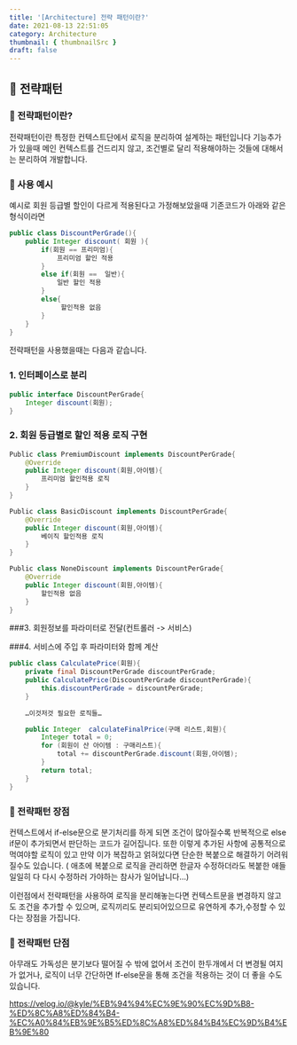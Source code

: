 ```yaml
---
title: '[Architecture] 전략 패턴이란?'
date: 2021-08-13 22:51:05
category: Architecture
thumbnail: { thumbnailSrc }
draft: false
---
```


## 🌟 전략패턴

### 🎯 전략패턴이란? 
전략패턴이란 특정한 컨텍스트단에서 로직을 분리하여 설계하는 패턴입니다 
기능추가가 있을때 메인 컨텍스트를 건드리지 않고, 조건별로 달리 적용해야하는 것들에 대해서는 분리하여 개발합니다.


### 🎯 사용 예시
예시로 회원 등급별 할인이 다르게 적용된다고 가정해보았을때 
기존코드가 아래와 같은 형식이라면
```java
public class DiscountPerGrade(){
	public Integer discount( 회원 ){
		if(회원 == 프리미엄){
			프리미엄 할인 적용			
		}
		else if(회원 ==  일반){
			일반 할인 적용		
		}
		else{
		 	 할인적용 없음
		}
	}
}
```
 
전략패턴을 사용했을때는 다음과 같습니다.

### 1. 인터페이스로 분리
```java
public interface DiscountPerGrade{
	Integer discount(회원);
}
```

### 2. 회원 등급별로 할인 적용 로직 구현
```java
Public class PremiumDiscount implements DiscountPerGrade{
	@Override
	public Integer discount(회원,아이템){
		프리미엄 할인적용 로직
	}
}

Public class BasicDiscount implements DiscountPerGrade{
	@Override
	public Integer discount(회원,아이템){
		베이직 할인적용 로직
	}
}

Public class NoneDiscount implements DiscountPerGrade{
	@Override
	public Integer discount(회원,아이템){
		할인적용 없음
	}
}
```

###3.  회원정보를 파라미터로 전달(컨트롤러 -> 서비스)

###4. 서비스에 주입 후 파라미터와 함께 계산
```java
public class CalculatePrice(회원){
	private final DiscountPerGrade discountPerGrade;
	public CalculatePrice(DiscountPerGrade discountPerGrade){
		this.discountPerGrade = discountPerGrade;
	}
	
	…이것저것 필요한 로직들…

	public Integer  calculateFinalPrice(구매 리스트,회원){
		Integer total = 0;
		for (회원이 산 아이템 : 구매리스트){
			total += discountPerGrade.discount(회원,아이템);
		}
		return total;
	}
}
```

### 🎯 전략패턴 장점

컨텍스트에서 if-else문으로 분기처리를 하게 되면 
조건이 많아질수록 반복적으로 else if문이 추가되면서 판단하는 코드가 길어집니다. 또한 이렇게 추가된 사항에 공통적으로 먹여야할 로직이 있고 만약 이가 복잡하고 얽혀있다면 단순한 복붙으로 해결하기 어려워질수도 있습니다. ( 애초에 복붙으로 로직을 관리하면 한글자 수정하더라도 복붙한 애들 일일히 다 다시 수정하러 가야하는 참사가 일어납니다…)


이런점에서 전략패턴을 사용하여 로직을 분리해놓는다면 컨텍스트문을 변경하지 않고도 조건을 추가할 수 있으며,  로직끼리도 분리되어있으므로 유연하게 추가,수정할 수 있다는 장점을 가집니다.

### 🎯  전략패턴 단점

아무래도 가독성은 분기보다 떨어질 수 밖에 없어서
조건이 한두개에서 더 변경될 여지가 없거나, 로직이 너무 간단하면 
If-else문을 통해 조건을 적용하는 것이 더 좋을 수도 있습니다.


https://velog.io/@kyle/%EB%94%94%EC%9E%90%EC%9D%B8-%ED%8C%A8%ED%84%B4-%EC%A0%84%EB%9E%B5%ED%8C%A8%ED%84%B4%EC%9D%B4%EB%9E%80

